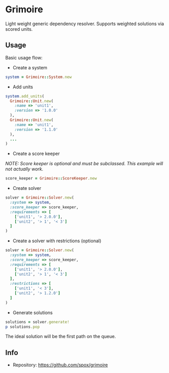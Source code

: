 # Grimoire

Light weight generic dependency resolver. Supports weighted
solutions via scored units.

## Usage

Basic usage flow:

* Create a system

```ruby
system = Grimoire::System.new
```

* Add units

```ruby
system.add_units(
  Grimoire::Unit.new(
    :name => 'unit1',
    :version => '1.0.0'
  ),
  Grimoire::Unit.new(
    :name => 'unit1',
    :version => '1.1.0'
  ),
  ...
)
```

* Create a score keeper

_NOTE: Score keeper is optional and *must* be subclassed. This example will not actually work._

```ruby
score_keeper = Grimoire::ScoreKeeper.new
```

* Create solver

```ruby
solver = Grimoire::Solver.new(
  :system => system,
  :score_keeper => score_keeper,
  :requirements => [
    ['unit1', '> 2.0.0'],
    ['unit2', '> 1', '< 3']
  ]
)
```

* Create a solver with restrictions (optional)

```ruby
solver = Grimoire::Solver.new(
  :system => system,
  :score_keeper => score_keeper,
  :requirements => [
    ['unit1', '> 2.0.0'],
    ['unit2', '> 1', '< 3']
  ],
  :restrictions => [
    ['unit1', '< 3'],
    ['unit2', '> 1.2.0']
  ]
)
```

* Generate solutions

```ruby
solutions = solver.generate!
p solutions.pop
```

The ideal solution will be the first path on the queue.

## Info

* Repository: https://github.com/spox/grimoire
